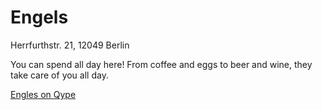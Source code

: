 # Engels

Herrfurthstr. 21, 12049 Berlin

You can spend all day here! From coffee and eggs to beer and wine, they take care of you all day.

[Engles on Qype]()
